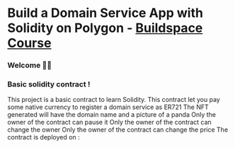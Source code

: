 # Build a Domain Service App with Solidity on Polygon - [Buildspace Course](https://buildspace.so/p/CO1f8c72fd-67a3-4f99-90b8-79879c5da1eb)

### **Welcome 👋🏼**


### **Basic solidity contract !**

This project is a basic contract to learn Solidity.
This contract let you pay some native currency to register a domain service as ER721
The NFT generated will have the domain name and a picture of a panda
Only the owner of the contract can pause it
Only the owner of the contract can change the owner
Only the owner of the contract can change the price
The contract is deployed on  : []()